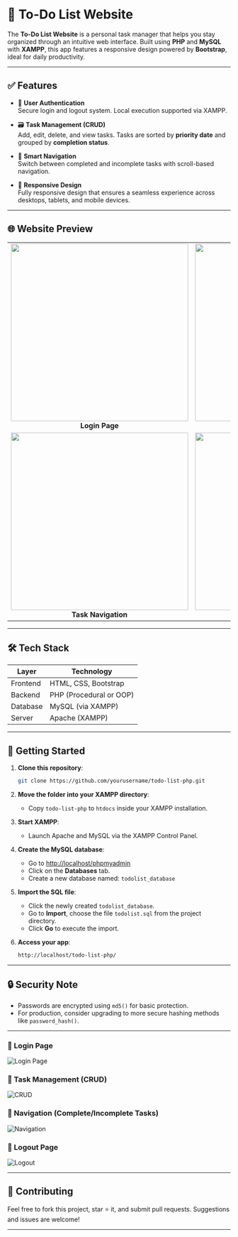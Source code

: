 # 📝 To-Do List Website

The **To-Do List Website** is a personal task manager that helps you stay organized through an intuitive web interface. Built using **PHP** and **MySQL** with **XAMPP**, this app features a responsive design powered by **Bootstrap**, ideal for daily productivity.

---

## ✅ Features

- 🔐 **User Authentication**  
  Secure login and logout system. Local execution supported via XAMPP.

- 🗃️ **Task Management (CRUD)**  
  Add, edit, delete, and view tasks. Tasks are sorted by **priority date** and grouped by **completion status**.

- 🧭 **Smart Navigation**  
  Switch between completed and incomplete tasks with scroll-based navigation.

- 📱 **Responsive Design**  
  Fully responsive design that ensures a seamless experience across desktops, tablets, and mobile devices.

---

## 🌐 Website Preview

<table>
  <tr>
    <td align="center">
      <img src="https://github.com/user-attachments/assets/a2c420d9-85da-406c-8a49-3664a691c1d1" width="400px"/><br>
      <strong>Login Page</strong>
    </td>
    <td align="center">
      <img src="https://github.com/user-attachments/assets/dd285baf-fd69-471d-8d48-3293c92df720" width="400px"/><br>
      <strong>Task Management (CRUD)</strong>
    </td>
  </tr>
  <tr>
    <td align="center">
      <img src="https://github.com/user-attachments/assets/df9b15fb-5e12-46c2-adee-bd5b178ece49" width="400px"/><br>
      <strong>Task Navigation</strong>
    </td>
    <td align="center">
      <img src="https://github.com/user-attachments/assets/5da94c03-7003-43f4-a4b7-63d6732a90ff" width=400px"/><br>
      <strong>Logout Page</strong>
    </td>
  </tr>
</table>

---

## 🛠 Tech Stack

| Layer      | Technology        |
|------------|-------------------|
| Frontend   | HTML, CSS, Bootstrap |
| Backend    | PHP (Procedural or OOP) |
| Database   | MySQL (via XAMPP) |
| Server     | Apache (XAMPP)    |

---

## 🚀 Getting Started

1. **Clone this repository**:
   ```bash
   git clone https://github.com/yourusername/todo-list-php.git
   ```

2. **Move the folder into your XAMPP directory**:
   - Copy `todo-list-php` to `htdocs` inside your XAMPP installation.

3. **Start XAMPP**:
   - Launch Apache and MySQL via the XAMPP Control Panel.

4. **Create the MySQL database**:
   - Go to [http://localhost/phpmyadmin](http://localhost/phpmyadmin)
   - Click on the **Databases** tab.
   - Create a new database named: `todolist_database`

5. **Import the SQL file**:
   - Click the newly created `todolist_database`.
   - Go to **Import**, choose the file `todolist.sql` from the project directory.
   - Click **Go** to execute the import.

6. **Access your app**:
   ```bash
   http://localhost/todo-list-php/
   ```

---

## 🔒 Security Note

- Passwords are encrypted using `md5()` for basic protection.
- For production, consider upgrading to more secure hashing methods like `password_hash()`.

---

### 🔑 Login Page  
![Login Page](https://github.com/user-attachments/assets/a2c420d9-85da-406c-8a49-3664a691c1d1)

### 📝 Task Management (CRUD)  
![CRUD](https://github.com/user-attachments/assets/dd285baf-fd69-471d-8d48-3293c92df720)

### 🧭 Navigation (Complete/Incomplete Tasks)  
![Navigation](https://github.com/user-attachments/assets/5da94c03-7003-43f4-a4b7-63d6732a90ff)

### 🚪 Logout Page  
![Logout](https://github.com/user-attachments/assets/df9b15fb-5e12-46c2-adee-bd5b178ece49)

---

## 🤝 Contributing

Feel free to fork this project, star ⭐ it, and submit pull requests. Suggestions and issues are welcome!

---
